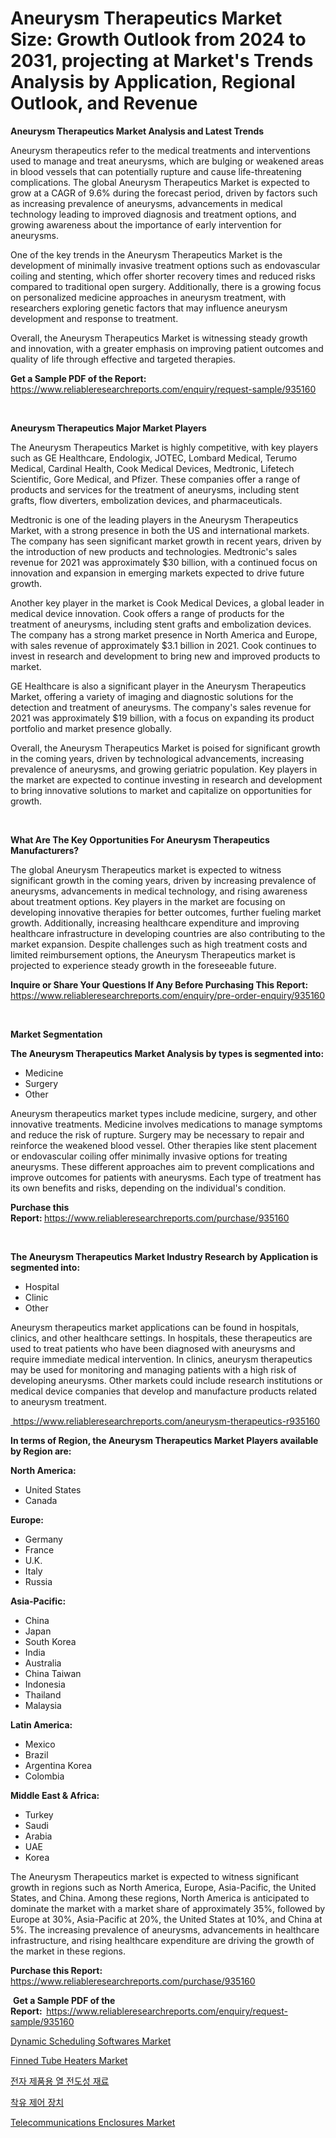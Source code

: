 <p><h1>Aneurysm Therapeutics Market Size: Growth Outlook from 2024 to 2031, projecting at Market's Trends Analysis by Application, Regional Outlook, and Revenue</h1></p><p><strong>Aneurysm Therapeutics Market Analysis and Latest Trends</strong></p>
<p><p>Aneurysm therapeutics refer to the medical treatments and interventions used to manage and treat aneurysms, which are bulging or weakened areas in blood vessels that can potentially rupture and cause life-threatening complications. The global Aneurysm Therapeutics Market is expected to grow at a CAGR of 9.6% during the forecast period, driven by factors such as increasing prevalence of aneurysms, advancements in medical technology leading to improved diagnosis and treatment options, and growing awareness about the importance of early intervention for aneurysms.</p><p>One of the key trends in the Aneurysm Therapeutics Market is the development of minimally invasive treatment options such as endovascular coiling and stenting, which offer shorter recovery times and reduced risks compared to traditional open surgery. Additionally, there is a growing focus on personalized medicine approaches in aneurysm treatment, with researchers exploring genetic factors that may influence aneurysm development and response to treatment.</p><p>Overall, the Aneurysm Therapeutics Market is witnessing steady growth and innovation, with a greater emphasis on improving patient outcomes and quality of life through effective and targeted therapies.</p></p>
<p><strong>Get a Sample PDF of the Report:&nbsp;</strong> <a href="https://www.reliableresearchreports.com/enquiry/request-sample/935160">https://www.reliableresearchreports.com/enquiry/request-sample/935160</a></p>
<p>&nbsp;</p>
<p><strong>Aneurysm Therapeutics Major Market Players</strong></p>
<p><p>The Aneurysm Therapeutics Market is highly competitive, with key players such as GE Healthcare, Endologix, JOTEC, Lombard Medical, Terumo Medical, Cardinal Health, Cook Medical Devices, Medtronic, Lifetech Scientific, Gore Medical, and Pfizer. These companies offer a range of products and services for the treatment of aneurysms, including stent grafts, flow diverters, embolization devices, and pharmaceuticals.</p><p>Medtronic is one of the leading players in the Aneurysm Therapeutics Market, with a strong presence in both the US and international markets. The company has seen significant market growth in recent years, driven by the introduction of new products and technologies. Medtronic's sales revenue for 2021 was approximately $30 billion, with a continued focus on innovation and expansion in emerging markets expected to drive future growth.</p><p>Another key player in the market is Cook Medical Devices, a global leader in medical device innovation. Cook offers a range of products for the treatment of aneurysms, including stent grafts and embolization devices. The company has a strong market presence in North America and Europe, with sales revenue of approximately $3.1 billion in 2021. Cook continues to invest in research and development to bring new and improved products to market.</p><p>GE Healthcare is also a significant player in the Aneurysm Therapeutics Market, offering a variety of imaging and diagnostic solutions for the detection and treatment of aneurysms. The company's sales revenue for 2021 was approximately $19 billion, with a focus on expanding its product portfolio and market presence globally.</p><p>Overall, the Aneurysm Therapeutics Market is poised for significant growth in the coming years, driven by technological advancements, increasing prevalence of aneurysms, and growing geriatric population. Key players in the market are expected to continue investing in research and development to bring innovative solutions to market and capitalize on opportunities for growth.</p></p>
<p>&nbsp;</p>
<p><strong>What Are The Key Opportunities For Aneurysm Therapeutics Manufacturers?</strong></p>
<p><p>The global Aneurysm Therapeutics market is expected to witness significant growth in the coming years, driven by increasing prevalence of aneurysms, advancements in medical technology, and rising awareness about treatment options. Key players in the market are focusing on developing innovative therapies for better outcomes, further fueling market growth. Additionally, increasing healthcare expenditure and improving healthcare infrastructure in developing countries are also contributing to the market expansion. Despite challenges such as high treatment costs and limited reimbursement options, the Aneurysm Therapeutics market is projected to experience steady growth in the foreseeable future.</p></p>
<p><strong>Inquire or Share Your Questions If Any Before Purchasing This Report:</strong> <a href="https://www.reliableresearchreports.com/enquiry/pre-order-enquiry/935160">https://www.reliableresearchreports.com/enquiry/pre-order-enquiry/935160</a></p>
<p>&nbsp;</p>
<p><strong>Market Segmentation</strong></p>
<p><strong>The Aneurysm Therapeutics Market Analysis by types is segmented into:</strong></p>
<p><ul><li>Medicine</li><li>Surgery</li><li>Other</li></ul></p>
<p><p>Aneurysm therapeutics market types include medicine, surgery, and other innovative treatments. Medicine involves medications to manage symptoms and reduce the risk of rupture. Surgery may be necessary to repair and reinforce the weakened blood vessel. Other therapies like stent placement or endovascular coiling offer minimally invasive options for treating aneurysms. These different approaches aim to prevent complications and improve outcomes for patients with aneurysms. Each type of treatment has its own benefits and risks, depending on the individual's condition.</p></p>
<p><strong>Purchase this Report:&nbsp;</strong><a href="https://www.reliableresearchreports.com/purchase/935160">https://www.reliableresearchreports.com/purchase/935160</a></p>
<p>&nbsp;</p>
<p><strong>The Aneurysm Therapeutics Market Industry Research by Application is segmented into:</strong></p>
<p><ul><li>Hospital</li><li>Clinic</li><li>Other</li></ul></p>
<p><p>Aneurysm therapeutics market applications can be found in hospitals, clinics, and other healthcare settings. In hospitals, these therapeutics are used to treat patients who have been diagnosed with aneurysms and require immediate medical intervention. In clinics, aneurysm therapeutics may be used for monitoring and managing patients with a high risk of developing aneurysms. Other markets could include research institutions or medical device companies that develop and manufacture products related to aneurysm treatment.</p></p>
<p><a href="https://www.reliableresearchreports.com/aneurysm-therapeutics-r935160">&nbsp;https://www.reliableresearchreports.com/aneurysm-therapeutics-r935160</a></p>
<p><strong>In terms of Region, the Aneurysm Therapeutics Market Players available by Region are:</strong></p>
<p>
    <p> <strong> North America: </strong>
        <ul>
            <li>United States</li>
            <li>Canada</li>
        </ul>
        </p> 
    <p> <strong> Europe: </strong>
        <ul>
            <li>Germany</li>
            <li>France</li>
            <li>U.K.</li>
            <li>Italy</li>
            <li>Russia</li>
        </ul>
        </p> 
    <p> <strong> Asia-Pacific: </strong>
        <ul>
            <li>China</li>
            <li>Japan</li>
            <li>South Korea</li>
            <li>India</li>
            <li>Australia</li>
            <li>China Taiwan</li>
            <li>Indonesia</li>
            <li>Thailand</li>
            <li>Malaysia</li>
        </ul>
        </p> 
    <p> <strong> Latin America: </strong>
        <ul>
            <li>Mexico</li>
            <li>Brazil</li>
            <li>Argentina Korea</li>
            <li>Colombia</li>
        </ul>
        </p> 
    <p> <strong> Middle East & Africa: </strong>
        <ul>
            <li>Turkey</li>
            <li>Saudi</li>
            <li>Arabia</li>
            <li>UAE</li>
            <li>Korea</li>
        </ul>
    </p>
    </p>
<p><p>The Aneurysm Therapeutics market is expected to witness significant growth in regions such as North America, Europe, Asia-Pacific, the United States, and China. Among these regions, North America is anticipated to dominate the market with a market share of approximately 35%, followed by Europe at 30%, Asia-Pacific at 20%, the United States at 10%, and China at 5%. The increasing prevalence of aneurysms, advancements in healthcare infrastructure, and rising healthcare expenditure are driving the growth of the market in these regions.</p></p>
<p><strong>Purchase this Report: </strong><a href="https://www.reliableresearchreports.com/purchase/935160">https://www.reliableresearchreports.com/purchase/935160</a></p>
<p>&nbsp;<strong>Get a Sample PDF of the Report:&nbsp;&nbsp;</strong><a href="https://www.reliableresearchreports.com/enquiry/request-sample/935160">https://www.reliableresearchreports.com/enquiry/request-sample/935160</a></p>
<p><strong></strong></p>
<p><p><a href="https://github.com/WillieWoodard/Market-Research-Report-List-6/blob/main/dynamic-scheduling-softwares-market.md">Dynamic Scheduling Softwares Market</a></p><p><a href="https://medium.com/@keith.brown8975/global-finned-tube-heaters-industry-types-applications-market-players-regional-growth-analysis-b71d9b98fa5d">Finned Tube Heaters Market</a></p><p><a href="https://github.com/CliftonFisher9067/Market-Research-Report-List-3/blob/main/693323882242.md">전자 제품용 열 전도성 재료</a></p><p><a href="https://github.com/fernandotryO5lson96765/Market-Research-Report-List-3/blob/main/754438082243.md">착유 제어 장치</a></p><p><a href="https://medium.com/@clairedivash14/telecommunications-enclosures-market-report-by-product-type-indoor-telecommunications-d5ab02210e55">Telecommunications Enclosures Market</a></p></p>
